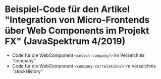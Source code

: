 # Beispiel-Code für den Artikel "Integration von Micro-Frontends über Web Components im Projekt FX" (JavaSpektrum 4/2019)
* Code für die WebComponent `<select-company/>` im Verzeichnis "company"
* Code für die WebComponent `<company-correlation/>` im Verzeichnis "stockHistory"